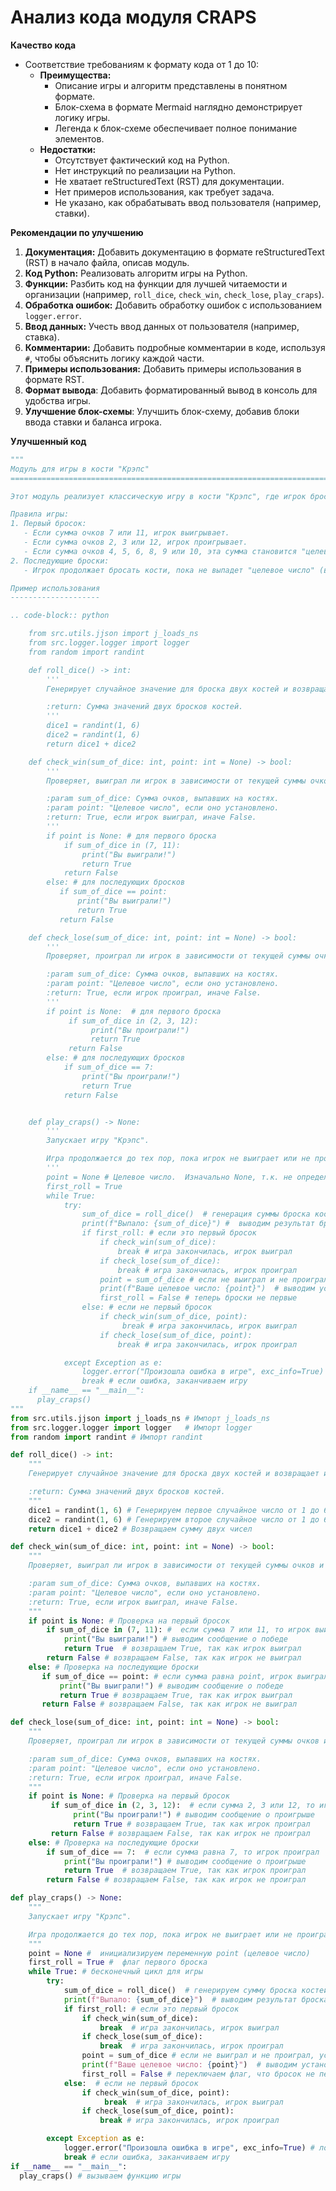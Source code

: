 # Анализ кода модуля CRAPS

**Качество кода**
- Соответствие требованиям к формату кода от 1 до 10:
  - **Преимущества:**
    - Описание игры и алгоритм представлены в понятном формате.
    - Блок-схема в формате Mermaid наглядно демонстрирует логику игры.
    - Легенда к блок-схеме обеспечивает полное понимание элементов.
  - **Недостатки:**
    - Отсутствует фактический код на Python.
    - Нет инструкций по реализации на Python.
    - Не хватает reStructuredText (RST) для документации.
    - Нет примеров использования, как требует задача.
    - Не указано, как обрабатывать ввод пользователя (например, ставки).

**Рекомендации по улучшению**

1.  **Документация:** Добавить документацию в формате reStructuredText (RST) в начало файла, описав модуль.
2.  **Код Python:**  Реализовать алгоритм игры на Python.
3.  **Функции:** Разбить код на функции для лучшей читаемости и организации (например, `roll_dice`, `check_win`, `check_lose`, `play_craps`).
4.  **Обработка ошибок:** Добавить обработку ошибок с использованием `logger.error`.
5.  **Ввод данных:** Учесть ввод данных от пользователя (например, ставка).
6.  **Комментарии:** Добавить подробные комментарии в коде, используя `#`, чтобы объяснить логику каждой части.
7.  **Примеры использования:** Добавить примеры использования в формате RST.
8. **Формат вывода**: Добавить форматированный вывод в консоль для удобства игры.
9. **Улучшение блок-схемы**: Улучшить блок-схему, добавив блоки ввода ставки и баланса игрока.

**Улучшенный код**

```python
"""
Модуль для игры в кости "Крэпс"
=========================================================================================

Этот модуль реализует классическую игру в кости "Крэпс", где игрок бросает две кости и делает ставки на результат.

Правила игры:
1. Первый бросок:
   - Если сумма очков 7 или 11, игрок выигрывает.
   - Если сумма очков 2, 3 или 12, игрок проигрывает.
   - Если сумма очков 4, 5, 6, 8, 9 или 10, эта сумма становится "целевым числом".
2. Последующие броски:
   - Игрок продолжает бросать кости, пока не выпадет "целевое число" (выигрыш) или 7 (проигрыш).

Пример использования
--------------------

.. code-block:: python

    from src.utils.jjson import j_loads_ns
    from src.logger.logger import logger
    from random import randint

    def roll_dice() -> int:
        '''
        Генерирует случайное значение для броска двух костей и возвращает их сумму.

        :return: Сумма значений двух бросков костей.
        '''
        dice1 = randint(1, 6)
        dice2 = randint(1, 6)
        return dice1 + dice2

    def check_win(sum_of_dice: int, point: int = None) -> bool:
        '''
        Проверяет, выиграл ли игрок в зависимости от текущей суммы очков и "целевого числа".

        :param sum_of_dice: Сумма очков, выпавших на костях.
        :param point: "Целевое число", если оно установлено.
        :return: True, если игрок выиграл, иначе False.
        '''
        if point is None: # для первого броска
            if sum_of_dice in (7, 11):
                print("Вы выиграли!")
                return True
            return False
        else: # для последующих бросков
           if sum_of_dice == point:
               print("Вы выиграли!")
               return True
           return False

    def check_lose(sum_of_dice: int, point: int = None) -> bool:
        '''
        Проверяет, проиграл ли игрок в зависимости от текущей суммы очков и "целевого числа".

        :param sum_of_dice: Сумма очков, выпавших на костях.
        :param point: "Целевое число", если оно установлено.
        :return: True, если игрок проиграл, иначе False.
        '''
        if point is None:  # для первого броска
             if sum_of_dice in (2, 3, 12):
                  print("Вы проиграли!")
                  return True
             return False
        else: # для последующих бросков
            if sum_of_dice == 7:
                print("Вы проиграли!")
                return True
            return False


    def play_craps() -> None:
        '''
        Запускает игру "Крэпс".

        Игра продолжается до тех пор, пока игрок не выиграет или не проиграет.
        '''
        point = None # Целевое число.  Изначально None, т.к. не определено
        first_roll = True
        while True:
            try:
                sum_of_dice = roll_dice()  # генерация суммы броска костей
                print(f"Выпало: {sum_of_dice}") #  выводим результат броска
                if first_roll: # если это первый бросок
                    if check_win(sum_of_dice):
                        break # игра закончилась, игрок выиграл
                    if check_lose(sum_of_dice):
                        break # игра закончилась, игрок проиграл
                    point = sum_of_dice # если не выиграл и не проиграл, устанавливаем point
                    print(f"Ваше целевое число: {point}")  # выводим установленный point
                    first_roll = False # теперь броски не первые
                else: # если не первый бросок
                    if check_win(sum_of_dice, point):
                         break # игра закончилась, игрок выиграл
                    if check_lose(sum_of_dice, point):
                        break # игра закончилась, игрок проиграл

            except Exception as e:
                logger.error("Произошла ошибка в игре", exc_info=True) # логируем ошибку
                break # если ошибка, заканчиваем игру
    if __name__ == "__main__":
      play_craps()
"""
from src.utils.jjson import j_loads_ns # Импорт j_loads_ns
from src.logger.logger import logger   # Импорт logger
from random import randint # Импорт randint

def roll_dice() -> int:
    """
    Генерирует случайное значение для броска двух костей и возвращает их сумму.

    :return: Сумма значений двух бросков костей.
    """
    dice1 = randint(1, 6) # Генерируем первое случайное число от 1 до 6
    dice2 = randint(1, 6) # Генерируем второе случайное число от 1 до 6
    return dice1 + dice2 # Возвращаем сумму двух чисел

def check_win(sum_of_dice: int, point: int = None) -> bool:
    """
    Проверяет, выиграл ли игрок в зависимости от текущей суммы очков и "целевого числа".

    :param sum_of_dice: Сумма очков, выпавших на костях.
    :param point: "Целевое число", если оно установлено.
    :return: True, если игрок выиграл, иначе False.
    """
    if point is None: # Проверка на первый бросок
        if sum_of_dice in (7, 11): #  если сумма 7 или 11, то игрок выиграл
            print("Вы выиграли!") # выводим сообщение о победе
            return True  # возвращаем True, так как игрок выиграл
        return False # возвращаем False, так как игрок не выиграл
    else: # Проверка на последующие броски
       if sum_of_dice == point: # если сумма равна point, игрок выиграл
           print("Вы выиграли!") # выводим сообщение о победе
           return True # возвращаем True, так как игрок выиграл
       return False # возвращаем False, так как игрок не выиграл

def check_lose(sum_of_dice: int, point: int = None) -> bool:
    """
    Проверяет, проиграл ли игрок в зависимости от текущей суммы очков и "целевого числа".

    :param sum_of_dice: Сумма очков, выпавших на костях.
    :param point: "Целевое число", если оно установлено.
    :return: True, если игрок проиграл, иначе False.
    """
    if point is None: # Проверка на первый бросок
         if sum_of_dice in (2, 3, 12):  # если сумма 2, 3 или 12, то игрок проиграл
              print("Вы проиграли!") # выводим сообщение о проигрыше
              return True # возвращаем True, так как игрок проиграл
         return False # возвращаем False, так как игрок не проиграл
    else: # Проверка на последующие броски
        if sum_of_dice == 7:  # если сумма равна 7, то игрок проиграл
            print("Вы проиграли!") # выводим сообщение о проигрыше
            return True  # возвращаем True, так как игрок проиграл
        return False # возвращаем False, так как игрок не проиграл

def play_craps() -> None:
    """
    Запускает игру "Крэпс".

    Игра продолжается до тех пор, пока игрок не выиграет или не проиграет.
    """
    point = None #  инициализируем переменную point (целевое число)
    first_roll = True #  флаг первого броска
    while True: # бесконечный цикл для игры
        try:
            sum_of_dice = roll_dice()  # генерируем сумму броска костей
            print(f"Выпало: {sum_of_dice}")  # выводим результат броска
            if first_roll: # если это первый бросок
                if check_win(sum_of_dice):
                    break  # игра закончилась, игрок выиграл
                if check_lose(sum_of_dice):
                    break  # игра закончилась, игрок проиграл
                point = sum_of_dice # если не выиграл и не проиграл, устанавливаем point
                print(f"Ваше целевое число: {point}")  # выводим установленный point
                first_roll = False # переключаем флаг, что бросок не первый
            else:  # если не первый бросок
                if check_win(sum_of_dice, point):
                     break  # игра закончилась, игрок выиграл
                if check_lose(sum_of_dice, point):
                    break # игра закончилась, игрок проиграл

        except Exception as e:
            logger.error("Произошла ошибка в игре", exc_info=True) # логируем ошибку
            break # если ошибка, заканчиваем игру
if __name__ == "__main__":
  play_craps() # вызываем функцию игры
```